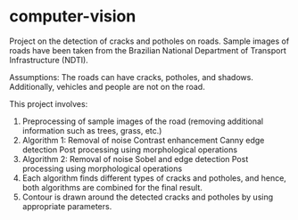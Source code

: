 # computer-vision
Project on the detection of cracks and potholes on roads. Sample images of roads have been taken from the Brazilian National Department of Transport Infrastructure (NDTI).

Assumptions: The roads can have cracks, potholes, and shadows. Additionally, vehicles and people are not on the road.

This project involves:
1. Preprocessing of sample images of the road (removing additional information such as trees, grass, etc.)
2. Algorithm 1: 
    Removal of noise
    Contrast enhancement
    Canny edge detection
    Post processing using morphological operations
3. Algorithm 2:
    Removal of noise
    Sobel and edge detection 
    Post processing using morphological operations
4. Each algorithm finds different types of cracks and potholes, and hence, both algorithms are combined for the final result.
5. Contour is drawn around the detected cracks and potholes by using appropriate parameters.
